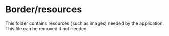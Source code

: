 # Border/resources

This folder contains resources (such as images) needed by the application. This file can
be removed if not needed.
